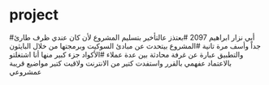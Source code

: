 # project
#أبي نزار ابراهيم 2097
#بعتذز عالتأخير بتسليم المشروع لأن كان عندي ظرف طارئ جداً وأسف مرة تانية
#المشروع بيتحدث عن مبادئ السوكيت وبرمجتها من خلال البايثون والتطبيق عبارة عن غرفة محادثة بين عدة عملاء 
#الأكواد جزء كبير منها أنا اشتغلتو بالاعتماد عفهمي بالقرر واستفدت كتير من الانترنت ولاقيت كتير مواضيع قريبة عمشروعي 
